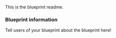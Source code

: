 This is the blueprint readme.

### Blueprint information

Tell users of your blueprint about the blueprint here!
